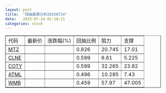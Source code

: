```yaml
---
layout: post
title:  "回抽股票分析20150724"
date:   2015-07-24 01:18:21
categories: stock
---
```

<script type="text/javascript">
var stockList = []
stockList.push('gb_mtz');
stockList.push('gb_clne');
stockList.push('gb_coty');
stockList.push('gb_atml');
stockList.push('gb_wmb');
</script>
<table border="1">
 <tr>
 <td>代码</td>
 <td>最新价</td>
 <td>涨跌幅(%)</td>
 <td>回抽比例</td>
 <td>阻力</td>
 <td>支撑</td>
</tr>
  <tr id="mtz">
  <td><a href="http://stock.finance.sina.com.cn/usstock/quotes/MTZ.html" target="_blank">MTZ</a></td><td></td><td></td><td>0.826</td><td>20.745</td><td>17.01</td></tr>
  <tr id="clne">
  <td><a href="http://stock.finance.sina.com.cn/usstock/quotes/CLNE.html" target="_blank">CLNE</a></td><td></td><td></td><td>0.599</td><td>6.61</td><td>5.225</td></tr>
  <tr id="coty">
  <td><a href="http://stock.finance.sina.com.cn/usstock/quotes/COTY.html" target="_blank">COTY</a></td><td></td><td></td><td>0.599</td><td>32.265</td><td>23.82</td></tr>
  <tr id="atml">
  <td><a href="http://stock.finance.sina.com.cn/usstock/quotes/ATML.html" target="_blank">ATML</a></td><td></td><td></td><td>0.496</td><td>10.285</td><td>7.43</td></tr>
  <tr id="wmb">
  <td><a href="http://stock.finance.sina.com.cn/usstock/quotes/WMB.html" target="_blank">WMB</a></td><td></td><td></td><td>0.459</td><td>57.97</td><td>47.005</td></tr>
</table>
